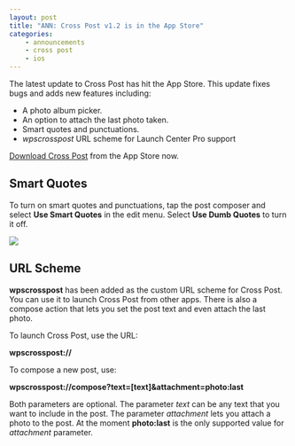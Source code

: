 ```yaml
---
layout: post
title: "ANN: Cross Post v1.2 is in the App Store"
categories:
    - announcements
    - cross post
    - ios
---
```

The latest update to Cross Post has hit the App Store. This update fixes bugs and adds new features including:

- A photo album picker.
- An option to attach the last photo taken.
- Smart quotes and punctuations.
- *wpscrosspost* URL scheme for Launch Center Pro support

[Download Cross Post][appstore] from the App Store now.

## Smart Quotes

To turn on smart quotes and punctuations, tap the post composer and select **Use Smart Quotes** in the edit menu. Select **Use Dumb Quotes** to turn it off.

![](https://farm8.staticflickr.com/7524/15392871453_65c9d32fd2.jpg)

## URL Scheme

**wpscrosspost** has been added as the custom URL scheme for Cross Post. You can use it to launch Cross Post from other apps. There is also a compose action that lets you set the post text and even attach the last photo.

To launch Cross Post, use the URL:

  **wpscrosspost://**

To compose a new post, use:

  **wpscrosspost://compose?text=[text]&attachment=photo:last**

Both parameters are optional. The parameter *text* can be any text that you want to include in the post. The parameter *attachment* lets you attach a photo to the post. At the moment **photo:last** is the only supported value for *attachment* parameter.

[appstore]: https://itunes.apple.com/us/app/cross-post/id872543786?mt=8&uo=4&at=11lcj9&ct=blog

